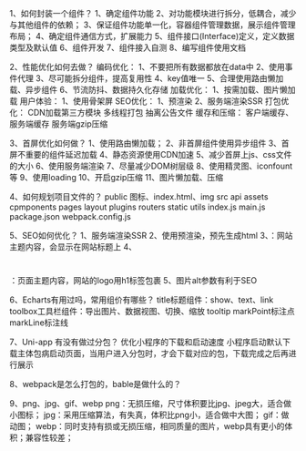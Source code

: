 1、如何封装一个组件？
    1、确定组件功能
    2、对功能模块进行拆分，低耦合，减少与其他组件的依赖；
    3、保证组件功能单一化，容器组件管理数据，展示组件管理布局；
    4、确定组件通信方式，扩展能力
    5、组件接口(Interface)定义，定义数据类型及默认值
    6、组件开发
    7、组件接入自测
    8、编写组件使用文档

2、性能优化如何去做？
    编码优化：
        1、不要把所有数据都放在data中
        2、使用事件代理
        3、尽可能拆分组件，提高复用性
        4、key值唯一
        5、合理使用路由懒加载、异步组件
        6、节流防抖、数据持久化存储
    加载优化：
        1、按需加载、图片懒加载
    用户体验：
        1、使用骨架屏
    SEO优化：
        1、预渲染
        2、服务端渲染SSR
    打包优化：
        CDN加载第三方模块
        多线程打包
        抽离公告文件
    缓存和压缩：
        客户端缓存、服务端缓存
        服务端gzip压缩

3、首屏优化如何做？
    1、使用路由懒加载；
    2、非首屏组件使用异步组件
    3、首屏不重要的组件延迟加载
    4、静态资源使用CDN加速
    5、减少首屏上js、css文件的大小
    6、使用服务端渲染
    7、尽量减少DOM树层级
    8、使用精灵图、iconfount等
    9、使用loading
    10、开启gzip压缩
    11、图片懒加载、压缩

4、如何规划项目文件的？
    public
        图标、index.html、img
    src
        api
        assets
        cpmponents
        pages
        layout
        plugins
        routers
        static
        utils
    index.js
    main.js
    package.json
    webpack.config.js

5、SEO如何优化？
    1、服务端渲染SSR
    2、使用预渲染，预先生成html
    3、<title></title>：网站主题内容，会显示在网站标题上
    4、<h1></h1>：页面主题内容，网站的logo用h1标签包裹
    5、图片alt参数有利于SEO

6、Echarts有用过吗，常用组价有哪些？
    title标题组件：show、text、link
    toolbox工具栏组件：导出图片、数据视图、切换、缩放
    tooltip
    markPoint标注点
    markLine标注线

7、Uni-app 有没有做过分包？
    优化小程序的下载和启动速度
    小程序启动默认下载主体包病启动页面，当用户进入分包时，才会下载对应的包，下载完成之后再进行展示

8、webpack是怎么打包的，bable是做什么的？

9、png、jpg、gif、webp
    png：无损压缩，尺寸体积要比jpg、jpeg大，适合做小图标；
    jpg：采用压缩算法，有失真，体积比png小，适合做中大图；
    gif：做动图；
    webp：同时支持有损或无损压缩，相同质量的图片，webp具有更小的体积；兼容性较差；



